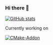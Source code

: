 ### Hi there 👋

[![GitHub stats](https://github-readme-stats.vercel.app/api/top-langs/?username=edelwud&layout=compact)](https://github.com/edelwud)

Currently working on

[![CMake-Addon](https://github-readme-stats.vercel.app/api/pin/?username=edelwud&repo=cmake-addon)](https://github.com/edelwud/cmake-addon)
